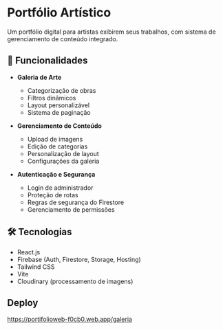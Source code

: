 # Portfólio Artístico

Um portfólio digital para artistas exibirem seus trabalhos, com sistema de gerenciamento de conteúdo integrado.

## 🎨 Funcionalidades

- **Galeria de Arte**
  - Categorização de obras
  - Filtros dinâmicos
  - Layout personalizável
  - Sistema de paginação

- **Gerenciamento de Conteúdo**
  - Upload de imagens
  - Edição de categorias
  - Personalização de layout
  - Configurações da galeria

- **Autenticação e Segurança**
  - Login de administrador
  - Proteção de rotas
  - Regras de segurança do Firestore
  - Gerenciamento de permissões

## 🛠️ Tecnologias

- React.js
- Firebase (Auth, Firestore, Storage, Hosting)
- Tailwind CSS
- Vite
- Cloudinary (processamento de imagens)

## Deploy
https://portifolioweb-f0cb0.web.app/galeria
